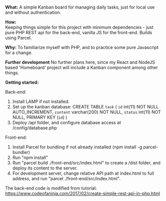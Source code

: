 <b>What:</b> 
A simple Kanban board for managing daily tasks, just for local use and without authentication.

<b>How:</b>  
Keeping things simple for this project with minimum dependencies - just pure PHP REST api for the back-end, vanilla JS for the front-end. Builds using Parcel.

<b>Why:</b> 
To familiarize myself with PHP, and to practice some pure Javascript for a change.

<b>Further development</b> 
No further plans here, since my React and NodeJS based 'Homeboard' project will include a Kanban component among other things.

<b>Getting started:</b>

Back-end:

1. Install LAMP if not installed.
2. Set up the kanban database:
CREATE TABLE `task` (
  `id` int(11) NOT NULL AUTO_INCREMENT,
  `content` varchar(200) NOT NULL,
  `status` int(11) NOT NULL,
  PRIMARY KEY (`id`)
)
3. Deploy /api folder, and configure database access at /config/database.php

Front-end:

1. Install Parcel for bundling if not already installed (npm install -g parcel-bundler)
2. Run "npm install"
3. Run "parcel build ./front-end/src/index.html" to create a /dist folder, and deploy its content to the server. 
4. For development server, change relative API path at index.html to full address, and run "parcel ./front-end/src/index.html". 

The back-end code is modified from tutorial: https://www.codeofaninja.com/2017/02/create-simple-rest-api-in-php.html
